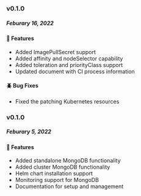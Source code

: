 ### v0.1.0
##### Feburary 16, 2022

#### :tada: Features

- Added ImagePullSecret support
- Added affinity and nodeSelector capability
- Added toleration and priorityClass support
- Updated document with CI process information

#### :beetle: Bug Fixes

- Fixed the patching Kubernetes resources

### v0.1.0
##### Feburary 5, 2022

#### :tada: Features

- Added standalone MongoDB functionality
- Added cluster MongoDB functionality
- Helm chart installation support
- Monitoring support for MongoDB
- Documentation for setup and management

